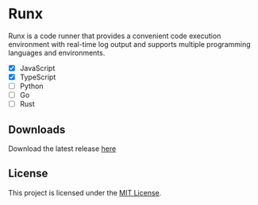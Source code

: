 # Runx

Runx is a code runner that provides a convenient code execution environment with real-time log output and supports multiple programming languages and environments.

- [x] JavaScript
- [x] TypeScript
- [ ] Python
- [ ] Go
- [ ] Rust

## Downloads
Download the latest release [here](https://github.com/wst7/runx/releases)

## License
This project is licensed under the [MIT License](LICENSE).
